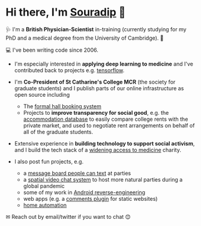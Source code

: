 # Hi there, I'm [Souradip](https://souradip.com) 👋

🩺 I'm a **British Physician-Scientist** in-training (currently studying for my PhD and a medical degree from the University of Cambridge). 🧪

💻 I've been writing code since 2006.

- I'm especially interested in **applying deep learning to medicine** and I've contributed back to projects e.g. [tensorflow](https://github.com/tensorflow/tensor2tensor/pull/1550).

- I'm **Co-President of St Catharine's College MCR** (the society for graduate students) and I publish parts of our online infrastructure as open source including
   - The [formal hall booking system](https://github.com/souramoo/mcr-formal-hall)
   - Projects to **improve transparency for social good**, e.g. the [accommodation database](https://github.com/souramoo/mcr-rooms-database) to easily compare college rents with the private market, and used to negotiate rent arrangements on behalf of all of the graduate students.

- Extensive experience in **building technology to support social activism**, and I build the tech stack of a [widening access to medicine](https://wearemedics.com) charity.

- I also post fun projects, e.g.
   - a [message board people can text](https://github.com/souramoo/TextWall) at parties
   - a [spatial video chat system](https://github.com/souramoo/party) to host more natural parties during a global pandemic
   - some of my work in [Android reverse-engineering](https://github.com/souramoo/Needle)
   - web apps (e.g. a [comments plugin](https://github.com/souramoo/commentoplusplus) for static websites)
   - [home automation](https://github.com/souramoo/ReverseEngineeredMiLightBluetooth)

✉ Reach out by email/twitter if you want to chat 😊
